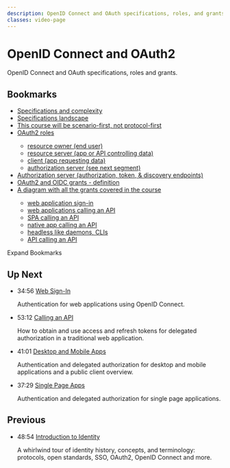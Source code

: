 ```yaml
---
description: OpenID Connect and OAuth specifications, roles, and grants.
classes: video-page
---
```

# OpenID Connect and OAuth2

OpenID Connect and OAuth specifications, roles and grants.

<div class="video-wrapper" data-video="djvvz13kcz"></div>

## Bookmarks

<div class="video-transcript video-bookmarks" id="wistia-video-bookmarks">
  <ul>
    <li><a href="#wistia_djvvz13kcz?time=19">Specifications and complexity</a></li>
    <li><a href="#wistia_djvvz13kcz?time=123">Specifications landscape</a></li>
    <li><a href="#wistia_djvvz13kcz?time=215">This course will be scenario-first, not protocol-first</a></li>
    <li><a href="#wistia_djvvz13kcz?time=284">OAuth2 roles</a></li>
    <ul>
      <li><a href="#wistia_djvvz13kcz?time=301">resource owner (end user)</a></li>
      <li><a href="#wistia_djvvz13kcz?time=315">resource server (app or API controlling data)</a></li>
      <li><a href="#wistia_djvvz13kcz?time=338">client (app requesting data)</a></li>
      <li><a href="#wistia_djvvz13kcz?time=410">authorization server (see next segment)</a></li>
    </ul>  
    <li><a href="#wistia_djvvz13kcz?time=425">Authorization server (authorization, token, & discovery endpoints)</a></li>
    <li><a href="#wistia_djvvz13kcz?time=494">OAuth2 and OIDC grants - definition</a></li>
    <li><a href="#wistia_djvvz13kcz?time=621">A diagram with all the grants covered in the course</a></li>
    <ul>
      <li><a href="#wistia_djvvz13kcz?time=666">web application sign-in</a></li>
      <li><a href="#wistia_djvvz13kcz?time=688">web applications calling an API</a></li>
      <li><a href="#wistia_djvvz13kcz?time=745">SPA calling an API</a></li>
      <li><a href="#wistia_djvvz13kcz?time=758">native app calling an API</a></li>
      <li><a href="#wistia_djvvz13kcz?time=805">headless like daemons, CLIs</a></li>
      <li><a href="#wistia_djvvz13kcz?time=842">API calling an API</a></li>
    </ul>
  </ul>
</div>

<div class="video-transcript-expand" onClick="(function() {
  $('.video-transcript').toggleClass('expanded');
  $('.video-transcript-expand i').attr('class', $('.video-transcript').hasClass('expanded') ? 'icon-budicon-462' : 'icon-budicon-460');
})()">Expand Bookmarks <i class="icon-budicon-460"></i></div>

## Up Next

<ul class="up-next">
  <li>
    <span class="video-time"><i class="icon icon-budicon-494"></i>34:56</span>
    <i class="video-icon icon icon-budicon-676"></i>
    <a href="/videos/learn-identity/03-web-sign-in">Web Sign-In</a>
    <p>Authentication for web applications using OpenID Connect.</p>
  </li>

  <li>
    <span class="video-time"><i class="icon icon-budicon-494"></i>53:12</span>
    <i class="video-icon icon icon-budicon-676"></i>
    <a href="/videos/learn-identity/04-calling-an-api">Calling an API</a>
    <p>How to obtain and use access and refresh tokens for delegated authorization in a traditional web application.</p>
  </li>

  <li>
    <span class="video-time"><i class="icon icon-budicon-494"></i>41:01</span>
    <i class="video-icon icon icon-budicon-676"></i>
    <a href="/videos/learn-identity/05-desktop-and-mobile-apps">Desktop and Mobile Apps</a>
    <p>Authentication and delegated authorization for desktop and mobile applications and a public client overview.</p>
  </li>

  <li>
    <span class="video-time"><i class="icon icon-budicon-494"></i>37:29</span>
    <i class="video-icon icon icon-budicon-676"></i>
    <a href="/videos/learn-identity/06-single-page-apps">Single Page Apps</a>
    <p>Authentication and delegated authorization for single page applications.</p>
  </li>
</ul>

## Previous

<ul class="up-next">
  <li>
    <span class="video-time"><i class="icon icon-budicon-494"></i>48:54</span>
    <i class="video-icon icon icon-budicon-676"></i>
    <a href="/videos/learn-identity/01-introduction-to-identity">Introduction to Identity</a>
    <p>A whirlwind tour of identity history, concepts, and terminology: protocols, open standards, SSO, OAuth2, OpenID Connect and more.</p>
  </li>
</ul>
